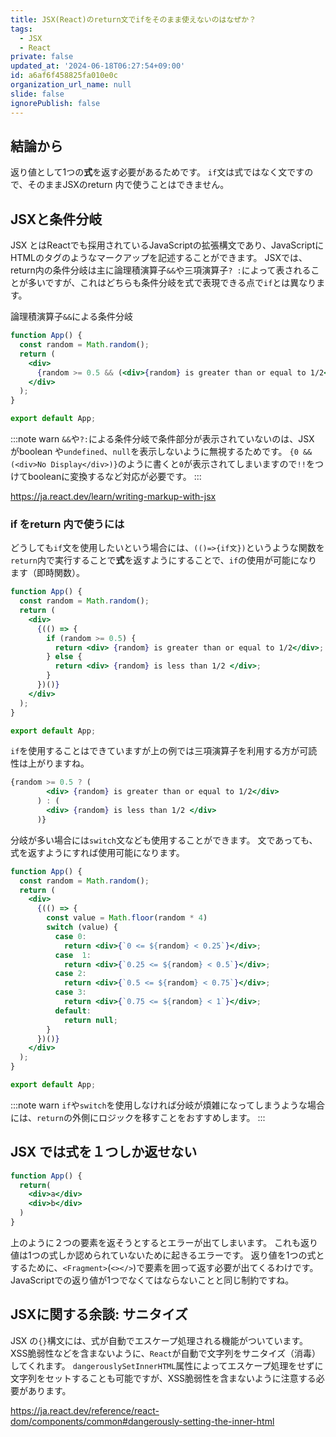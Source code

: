 ```yaml
---
title: JSX(React)のreturn文でifをそのまま使えないのはなぜか？
tags:
  - JSX
  - React
private: false
updated_at: '2024-06-18T06:27:54+09:00'
id: a6af6f458825fa010e0c
organization_url_name: null
slide: false
ignorePublish: false
---
```


## 結論から
返り値として1つの**式**を返す必要があるためです。
`if`文は式ではなく文ですので、そのままJSXのreturn 内で使うことはできません。

## JSXと条件分岐
JSX とはReactでも採用されているJavaScriptの拡張構文であり、JavaScriptにHTMLのタグのようなマークアップを記述することができます。
JSXでは、return内の条件分岐は主に論理積演算子`&&`や三項演算子`? :`によって表されることが多いですが、これはどちらも条件分岐を式で表現できる点で`if`とは異なります。

論理積演算子`&&`による条件分岐
```jsx:App.jsx
function App() {
  const random = Math.random();
  return (
    <div>
      {random >= 0.5 && (<div>{random} is greater than or equal to 1/2</div>)}
    </div>
  );
}

export default App;
```
:::note warn
`&&`や`?:`による条件分岐で条件部分が表示されていないのは、JSX がboolean や`undefined`、`null`を表示しないように無視するためです。
`{0 && (<div>No Display</div>)}`のように書くと`0`が表示されてしまいますので`!!`をつけてbooleanに変換するなど対応が必要です。
:::

https://ja.react.dev/learn/writing-markup-with-jsx

### if をreturn 内で使うには
どうしても`if`文を使用したいという場合には、`(()=>{if文})`というような関数を`return`内で実行することで**式**を返すようにすることで、`if`の使用が可能になります（即時関数）。
```jsx:App.jsx
function App() {
  const random = Math.random();
  return (
    <div>
      {(() => {
        if (random >= 0.5) {
          return <div> {random} is greater than or equal to 1/2</div>;
        } else {
          return <div> {random} is less than 1/2 </div>;
        }
      })()}
    </div>
  );
}

export default App;
```
`if`を使用することはできていますが上の例では三項演算子を利用する方が可読性は上がりますね。
```jsx
{random >= 0.5 ? (
        <div> {random} is greater than or equal to 1/2</div>
      ) : (
        <div> {random} is less than 1/2 </div>
      )}
```

分岐が多い場合には`switch`文なども使用することができます。
文であっても、式を返すようにすれば使用可能になります。
```jsx:App.jsx
function App() {
  const random = Math.random();
  return (
    <div>
      {(() => {
        const value = Math.floor(random * 4)
        switch (value) {
          case 0:
            return <div>{`0 <= ${random} < 0.25`}</div>;
          case  1:
            return <div>{`0.25 <= ${random} < 0.5`}</div>;
          case 2:
            return <div>{`0.5 <= ${random} < 0.75`}</div>;
          case 3:
            return <div>{`0.75 <= ${random} < 1`}</div>;
          default:
            return null;
        }
      })()}
    </div>
  );
}

export default App;
```


:::note warn
`if`や`switch`を使用しなければ分岐が煩雑になってしまうような場合には、`return`の外側にロジックを移すことをおすすめします。
:::

## JSX では式を１つしか返せない
```jsx
function App() {
  return(
    <div>a</div>
    <div>b</div>
  )
}
```
上のように２つの要素を返そうとするとエラーが出てしまいます。
これも返り値は1つの式しか認められていないために起きるエラーです。
返り値を1つの式とするために、`<Fragment>`(`<></>`)で要素を囲って返す必要が出てくるわけです。
JavaScriptでの返り値が1つでなくてはならないことと同じ制約ですね。

## JSXに関する余談: サニタイズ
JSX の`{}`構文には、式が自動でエスケープ処理される機能がついています。
XSS脆弱性などを含まないように、`React`が自動で文字列をサニタイズ（消毒）してくれます。
`dangerouslySetInnerHTML`属性によってエスケープ処理をせずに文字列をセットすることも可能ですが、XSS脆弱性を含まないように注意する必要があります。

https://ja.react.dev/reference/react-dom/components/common#dangerously-setting-the-inner-html
